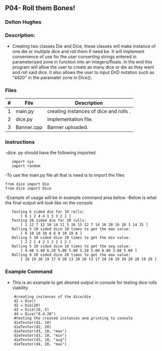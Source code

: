 ## P04- Roll them Bones!
### Delton Hughes 

### Description:

- Creating two classes Die and Dice, these classes will make 
instance of one die or multiple dice and roll them if need be. 
It will implement convenience of use for the user converting 
strings entered in parameterized zone in function into an integers/floats.
In the end this program will allow the user to create as many dice or die as 
they want and roll said dice. It also allows the user to input DnD notation 
such as "4d20" in the paramater zone in Dice().


### Files

|   #   | File      | Description                      |
| :---: | --------- | -------------------------------- |
|   1   | main.py  | creating instances of dice and rolls . |
|   2   | dice.py  | Implementation file. |
|   3  | Banner.cpp| Banner uploaded.                 |                  

### Instructions
 -dice. py should have the following imported 
 ```
    import sys
    import random
 ```
 -To use the main.py file all that is need is to import the files 
 ```
 from dice import Die
 from dice import Dice
 ```
 -Example of usage will be in example command area below 
 -Below is what the final output will look like on the console
 ```
    Testing 6 sided die for 10 rolls:
        [ 6 1 2 4 4 1 3 3 2 1 ]
    Testing 20 sided die for 20 rolls:
        [ 1 12 7 12 10 14 11 3 16 15 12 7 14 16 20 16 18 3 14 15 ]
    Rolling 5 10 sided dice 10 times to get the max value:
        [ 8 10 10 10 8 6 9 10 10 8 ]
    Rolling 5 10 sided dice 10 times to get the min value:
        [ 2 2 1 4 2 1 2 2 1 2 ]
    Rolling 5 10 sided dice 10 times to get the avg value:
        [ 4.40 3.40 6.20 5.80 5.60 5.20 5.00 6.80 3.80 5.60 ]
    Rolling 8 20 sided dice 20 times to get the max value:
        [ 18 19 20 19 17 9 20 13 20 20 13 17 20 20 19 19 20 20 19 20 ]
 ```

### Example Command
- This is an example to get desired output in console for testing dice rolls viability
```
    #creating instances of the dice/die
    d1 = Die()
    d2 = Die(20)
    d3 = Dice(10, 5)
    d4 = Dice("8.d.20")
    #testing the created instances and printing to console
    dieTester(d1, 10)
    dieTester(d2, 20)
    dieTester(d3, 10, "max")
    dieTester(d3, 10, "min")
    dieTester(d3, 10, "avg") 
    dieTester(d4, 20, "max")
    
```
